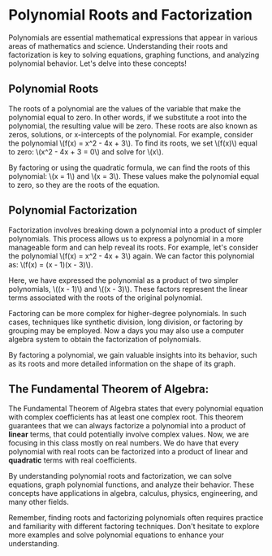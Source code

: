 # Polynomial Roots and Factorization

Polynomials are essential mathematical expressions that appear in various areas of mathematics and science. Understanding their roots and factorization is key to solving equations, graphing functions, and analyzing polynomial behavior. Let's delve into these concepts!

## Polynomial Roots
The roots of a polynomial are the values of the variable that make the polynomial equal to zero. In other words, if we substitute a root into the polynomial, the resulting value will be zero. These roots are also known as zeros, solutions, or x-intercepts of the polynomial.
For example, consider the polynomial \\(f(x) = x^2 - 4x + 3\\). To find its roots, we set \\(f(x)\\) equal to zero:
\\(x^2 - 4x + 3 = 0\\) and solve for \\(x\\).

By factoring or using the quadratic formula, we can find the roots of this polynomial: \\(x = 1\\) and \\(x = 3\\). These values make the polynomial equal to zero, so they are the roots of the equation.

## Polynomial Factorization
Factorization involves breaking down a polynomial into a product of simpler polynomials. This process allows us to express a polynomial in a more manageable form and can help reveal its roots.
For example, let's consider the polynomial \\(f(x) = x^2 - 4x + 3\\) again. We can factor this polynomial as:
\\(f(x) = (x - 1)(x - 3)\\).

Here, we have expressed the polynomial as a product of two simpler polynomials, \\((x - 1)\\) and \\((x - 3)\\). These factors represent the linear terms associated with the roots of the original polynomial.

Factoring can be more complex for higher-degree polynomials. In such cases, techniques like synthetic division, long division, or factoring by grouping may be employed. Now a days you may also use a computer algebra system to obtain the factorization of polynomials.

By factoring a polynomial, we gain valuable insights into its behavior, such as its roots and more detailed information on the shape of its graph.

## The Fundamental Theorem of Algebra:
The Fundamental Theorem of Algebra states that every polynomial equation with complex coefficients has at least one complex root. This theorem guarantees that we can always factorize a polynomial into a product of **linear** terms, that could potentially involve complex values. Now, we are focusing in this class mostly on real numbers. We do have that every polynomial with real roots can be factorized into a product of linear and **quadratic** terms with real coefficients.

By understanding polynomial roots and factorization, we can solve equations, graph polynomial functions, and analyze their behavior. These concepts have applications in algebra, calculus, physics, engineering, and many other fields.

Remember, finding roots and factorizing polynomials often requires practice and familiarity with different factoring techniques. Don't hesitate to explore more examples and solve polynomial equations to enhance your understanding.